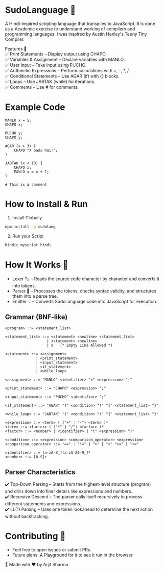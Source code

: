 # SudoLanguage 🚀

A Hindi-inspired scripting language that transpiles to JavaScript. It is done as a Academic exercise to understand working of compilers and programming languages. I was inspired by Austin Henley's Teeny Tiny Compiler. 

Features 🌟 <br>
✅ Print Statements – Display output using CHAPO. <br>
✅ Variables & Assignment – Declare variables with MANLO. <br>
✅ User Input – Take input using PUCHO. <br>
✅ Arithmetic Expressions – Perform calculations with +, -, *, /. <br>
✅ Conditional Statements – Use AGAR (if) with {} blocks. <br>
✅ Loops – Use JABTAK (while) for iterations. <br>
✅ Comments – Use # for comments. <br>

# Example Code

```
MANLO x = 5;
CHAPO x;

PUCHO y;
CHAPO y;

AGAR (x > 3) {
    CHAPO "X bada hai!";
}

JABTAK (x < 10) {
    CHAPO x;
    MANLO x = x + 1;
}

# This is a comment
```

# How to Install & Run

1. Install Globally 

```bash
npm install -g sudolang
```

2. Run your Script

```bash
hindic myscript.hindi
```

# How It Works 🔧
- Lexer 🏷️ – Reads the source code character by character and converts it into tokens. 
- Parser 📖 – Processes the tokens, checks syntax validity, and structures them into a parse tree.
- Emitter 💡 – Converts SudoLanguage code into JavaScript for execution.

## Grammar (BNF-like)
```
<program> ::= <statement_list>

<statement_list> ::= <statement> <newline> <statement_list>
                   | <statement> <newline>
                   | ε   (* Empty Line Allowed *)

<statement> ::= <assignment>
              | <print_statement>
              | <input_statement>
              | <if_statement>
              | <while_loop>

<assignment> ::= "MANLO" <identifier> "=" <expression> ";"

<print_statement> ::= "CHAPO" <expression> ";"

<input_statement> ::= "PUCHO" <identifier> ";"

<if_statement> ::= "AGAR" "(" <condition> ")" "{" <statement_list> "}"

<while_loop> ::= "JABTAK" "(" <condition> ")" "{" <statement_list> "}"

<expression> ::= <term> ( ("+" | "-") <term> )*
<term> ::= <factor> ( ("*" | "/") <factor> )*
<factor> ::= <number> | <identifier> | "(" <expression> ")"

<condition> ::= <expression> <comparison_operator> <expression>
<comparison_operator> ::= "==" | "!=" | ">" | "<" ">=" | "<="

<identifier> ::= [a-zA-Z_][a-zA-Z0-9_]*
<number> ::= [0-9]+
```

## Parser Characteristics
✔️ Top-Down Parsing – Starts from the highest-level structure (program) and drills down into finer details like expressions and numbers. <br>
✔️ Recursive Descent – The parser calls itself recursively to process different statements and expressions. <br>
✔️ LL(1) Parsing – Uses one token lookahead to determine the next action without backtracking. <br>


# Contributing 🤝
- Feel free to open issues or submit PRs.
- Future plans: A Playground for it to see it run in the browser.


🚀 Made with ❤️ by Arjit Sharma
